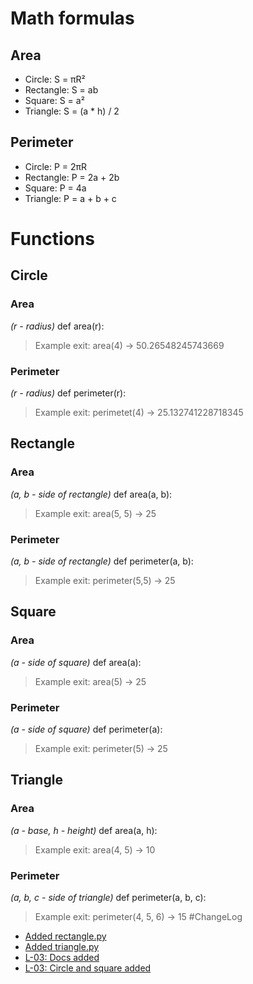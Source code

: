 # Math formulas
## Area
- Circle: S = πR²
- Rectangle: S = ab
- Square: S = a²
- Triangle: S = (a * h) / 2
## Perimeter
- Circle: P = 2πR
- Rectangle: P = 2a + 2b
- Square: P = 4a
- Triangle: P = a + b + c
# Functions
## Circle
### Area 
*(r - radius)*
def area(r):
> Example exit: area(4) -> 50.26548245743669

### Perimeter
*(r - radius)*
def perimeter(r):
> Example exit: perimetet(4) -> 25.132741228718345

## Rectangle
### Area
*(a, b - side of rectangle)*
def area(a, b):
> Example exit: area(5, 5) -> 25

### Perimeter
*(a, b - side of rectangle)*
def perimeter(a, b):
> Example exit: perimeter(5,5) -> 25

## Square
### Area
*(a - side of square)*
def area(a):
> Example exit: area(5) -> 25

### Perimeter
*(a - side of square)*
def perimeter(a):
> Example exit: perimeter(5) -> 25

## Triangle
### Area
*(a - base, h - height)*
def area(a, h):
> Example exit: area(4, 5) -> 10

### Perimeter
*(a, b, c - side of triangle)*
def perimeter(a, b, c):
> Example exit: perimeter(4, 5, 6) -> 15
#ChangeLog
- [Added rectangle.py](https://github.com/smartiqaorg/geometric_lib/pull/953/commits/e1138e51b5199e348d9ebc5959766eab272fe0b6) 
- [Added triangle.py](https://github.com/smartiqaorg/geometric_lib/pull/953/commits/e9e6414a017d8b387e84996ce0063dd7d0fad908)
- [L-03: Docs added](https://github.com/322moon/geometric_lib/commit/d078c8d9ee6155f3cb0e577d28d337b791de28e2) 
- [L-03: Circle and square added](https://github.com/322moon/geometric_lib/commit/8ba9aeb3cea847b63a91ac378a2a6db758682460)

